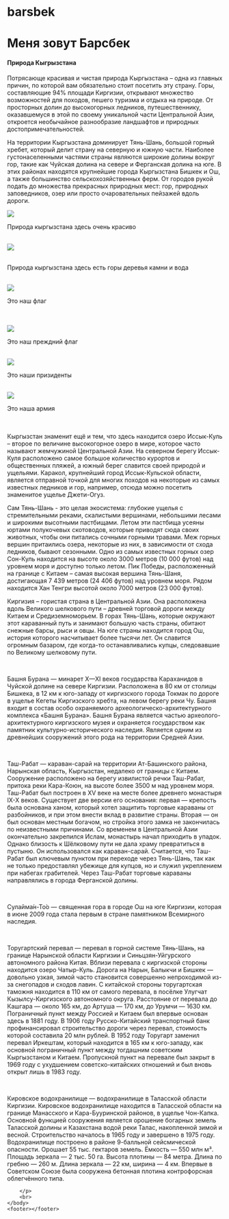 # barsbek
<html>
    <title></title>
    <link href="style" rel="stylesheet">
    <head></head>
    <body>
        <h1>Меня зовут Барсбек</h1>
        <h4>Природа Кыгрызстана</h4>
        <p>Потрясающе красивая и чистая природа Кыргызстана – одна из главных причин, по которой вам обязательно стоит посетить эту страну. Горы, составляющие 94% площади Киргизии, открывают множество возможностей для походов, пешего туризма и отдыха на природе. От просторных долин до высокогорных ледников, путешественнику, оказавшемуся в этой по своему уникальной части Центральной Азии, откроется необычайное разнообразие ландшафтов и природных достопримечательностей.

На территории Кыргызстана доминирует Тянь-Шань, большой горный хребет, который делит страну на северную и южную части. Наиболее густонаселенными частями страны являются широкие долины вокруг гор, такие как Чуйская долина на севере и Ферганская долина на юге. В этих районах находятся крупнейшие города Кыргызстана Бишкек и Ош, а также большинство сельскохозяйственных ферм. От городов рукой подать до множества прекрасных природных мест: гор, природных заповедников, озер или просто очаровательных пейзажей вдоль дороги.<br>
        <div class="pic">
        <img src="https://www.advantour.com/img/kyrgyzstan/nature/kyrgyzstan-nature6_sm.jpg"><br>
        <p>
          Природа кыргызстана здесь очень красиво 
        </p>
        <br>
        <img src="http://st-1.akipress.org/127/.storage/limon2/images/November2015/825d4b50d2e529c68d0659d27672059b.jpg"><br>     
        <p>
         Природа кыргызстана здесь есть горы деревья камни и вода  
        </p>
        <br>
        <img src="https://upload.wikimedia.org/wikipedia/commons/c/c7/Flag_of_Kyrgyzstan.svg">
        <p>
         Это наш флаг
        </p>
        <br>   
        <img src="https://www.booksite.ru/fulltext/1/001/009/001/204767167.jpg">
        <p>
        Это наш преждний флаг
        </p>
        <br>
        <img src="https://gdb.rferl.org/2757d095-993b-4310-bdb6-d2abcd393ef9_w408_r1_s.jpg">
        <p>
        Это наши призиденты
        </p>
        <br>
        <img src="https://data.vb.kg/image/big/2018-04-28_11-25-26_133483.jpg">
        <p>
        Это наша армия
        </p>
        </div>
        <br>
        <br>
        Кыргызстан знаменит ещё и тем, что здесь находится озеро Иссык-Куль – второе по величине высокогорное озеро в мире, которое часто называют жемчужиной Центральной Азии. На северном берегу Иссык-Куля расположено самое большое количество курортов и общественных пляжей, а южный берег славится своей природой и ущельями. Каракол, крупнейший город Иссык-Кульской области, является отправной точкой для многих походов на некоторые из самых известных ледников и гор, например, отсюда можно посетить знаменитое ущелье Джети-Огуз.

Сам Тянь-Шань - это целая экосистема: глубокие ущелья с стремительными реками, скалистыми вершинами, небольшими лесами и широкими высотными пастбищами. Летом эти пастбища усеяны юртами полукочевых скотоводов, которые приводят сюда своих животных, чтобы они питались сочными горными травами. Меж горных вершин притаились озера, некоторые из них, в зависимости от схода ледников, бывают сезонными. Одно из самых известных горных озер Сон-Куль находится на высоте около 3000 метров (10 000 футов) над уровнем моря и доступно только летом. Пик Победы, расположенный на границе с Китаем – самая высокая вершина Тянь-Шаня, достигающая 7 439 метров (24 406 футов) над уровнем моря. Рядом находится Хан Тенгри высотой около 7000 метров (23 000 футов).
        </p>
        <p>
Киргизия – гористая страна в Центральной Азии. Она расположена вдоль Великого шелкового пути – древней торговой дороги между Китаем и Средиземноморьем. В горах Тянь-Шань, которые окружают этот караванный путь и занимают большую часть страны, обитают снежные барсы, рыси и овцы. На юге страны находится город Ош, история которого насчитывает более тысячи лет. Он славится огромным базаром, где когда-то останавливались купцы, следовавшие по Великому шелковому пути.
        </p>
        <br>
        <p>
        Башня Бурана — минарет X—XI веков государства Караханидов в Чуйской долине на севере Киргизии. Расположена в 80 км от столицы Бишкека, в 12 км к юго-западу от киргизского города Токмак по дороге в ущелье Кегеты Киргизского хребта, на левом берегу реки Чу. Башня входит в состав особо охраняемого археологическо-архитектурного комплекса «Башня Бурана». Башня Бурана является частью археолого-архитектурного киргизского музея и охраняется государством как памятник культурно-исторического наследия. Является одним из древнейших сооружений этого рода на территории Средней Азии.
        </p>
        <br>
        <p>
        Таш-Рабат — караван-сарай на территории Ат-Башинского района, Нарынская область, Кыргызстан, недалеко от границы с Китаем. Сооружение расположено на берегу извилистой речки Таш-Рабат, притока реки Кара-Коюн, на высоте более 3500 м над уровнем моря. Таш-Рабат был построен в XV веке на месте более древнего монастыря IX-X веков. Существует две версии его основания: первая — крепость была основана ханом, который хотел защитить торговые караваны от разбойников, и при этом внести вклад в развитие страны. Вторая — он был основан местным богачом, но стройка этого замка не закончилась по неизвестными причинами. Со временем в Центральной Азии окончательно закрепился Ислам, монастырь начал приходить в упадок. Однако близость к Шёлковому пути не дала храму превратиться в пустыню. Он использовался как караван-сарай. Считается, что Таш-Рабат был ключевым пунктом при переходе через Тянь-Шань, так как не только предоставлял убежище для купцов, но и служил укреплением при набегах грабителей. Через Таш-Рабат торговые караваны направлялись в города Ферганской долины.
        </p>
        <br>
        <p>
Сулайма́н-То́о — священная гора в городе Ош на юге Киргизии, которая в июне 2009 года стала первым в стране памятником Всемирного наследия.
        </p>
        <br>
        <p>
        Торугартский перевал — перевал в горной системе Тянь-Шань, на границе Нарынской области Киргизии и Синьцзян-Уйгурского автономного района Китая. Вблизи перевала с киргизской стороны находится озеро Чатыр-Куль. Дорога на Нарын, Балыкчи и Бишкек — довольно узкая, зимой часто становится совершенно непроходимой из-за снегопадов и сходов лавин. С китайской стороны торугартская таможня находится в 110 км от самого перевала, в посёлке Улугчат Кызылсу-Киргизского автономного округа. Расстояние от перевала до Кашгара — около 165 км, до Артуша — 170 км, до Урумчи — 1630 км. Пограничный пункт между Россией и Китаем был впервые основан здесь в 1881 году. В 1906 году Русско-Китайский транспортный банк профинансировал строительство дороги через перевал, стоимость которой составила 20 млн рублей. В 1952 году Торугарт заменил перевал Иркештам, который находится в 165 км к юго-западу, как основной пограничный пункт между тогдашним советским Кыргызстаном и Китаем. Пропускной пункт на перевале был закрыт в 1969 году с ухудшением советско-китайских отношений и был вновь открыт лишь в 1983 году.
        </p>
        <br>
        <p>
        Кировское водохранилище — водохранилище в Таласской области Киргизии. Кировское водохранилище находится в Таласской области на границе Манасского и Кара-Бууринской районов, в ущелье Чон-Капка. Основной функцией сооружения является орошение богарных земель Таласской долины и Казахстана водой реки Талас, накопленной зимой и весной. Строительство началось в 1965 году и завершено в 1975 году. Водохранилище построено в районе 9-балльной сейсмической опасности. Орошает 55 тыс. гектаров земель. Ёмкость — 550 млн м³. Площадь зеркала — 2 тыс. 50 га. Высота плотины — 84 метра. Длина по гребню — 260 м. Длина зеркала — 22 км, ширина — 4 км. Впервые в Советском Союзе была сооружена бетонная плотина контрофорсная облегчённого типа.

        </p>
        <br>
    </body>
    <footer></footer>
</html>
